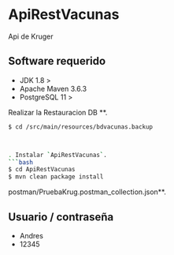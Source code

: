 # ApiRestVacunas
Api de Kruger



## Software requerido
- JDK 1.8 >
- Apache Maven 3.6.3
- PostgreSQL 11 >

Realizar la Restauracion DB **.
```bash
$ cd /src/main/resources/bdvacunas.backup  



. Instalar `ApiRestVacunas`.
```bash
$ cd ApiRestVacunas
$ mvn clean package install
```

postman/PruebaKrug.postman_collection.json**.

## Usuario / contraseña
- Andres
- 12345
